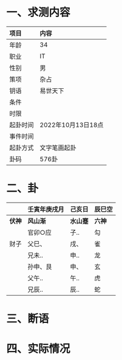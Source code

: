 # 一、求测内容
|项目|内容|
|:-|:-|
|年龄|34|
|职业|IT|
|性别|男|
|策项|杂占|
|钥语|易世天下|
|条件||
|时限||
|起卦时间|2022年10月13日18点|
|事件时间||
|起卦方式|文字笔画起卦|
|卦码|576卦|

# 二、卦
||壬寅年庚戌月|己亥日|辰巳空|
|:-|:-|:-|:-|
|**伏神**|**风山渐**|**水山蹇**|**六神**|
||官卯○应|子..|勾|
|财子|父巳、|戌、|雀|
||兄未..|申..|龙|
||孙申、艮|申、|玄|
||父午..|午..|虎|
||兄辰..|辰..|蛇|


# 三、断语

# 四、实际情况